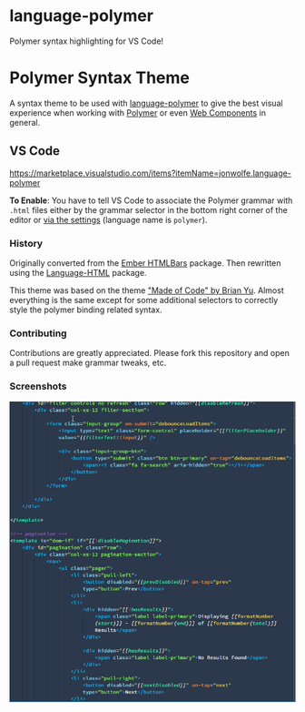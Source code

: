# language-polymer

Polymer syntax highlighting for VS Code!

# Polymer Syntax Theme

A syntax theme to be used with [language-polymer](https://github.com/jonathanwolfe/language-polymer) to give the best visual experience when working with [Polymer](https://www.polymer-project.org) or even [Web Components](https://www.webcomponents.org) in general.

## VS Code

https://marketplace.visualstudio.com/items?itemName=jonwolfe.language-polymer

**To Enable**: You have to tell VS Code to associate the Polymer grammar with `.html` files either by the grammar selector in the bottom right corner of the editor or [via the settings](https://code.visualstudio.com/updates/vMarch#_editor) (language name is `polymer`).

### History

Originally converted from the [Ember HTMLBars](https://atom.io/packages/language-ember-htmlbars) package. Then rewritten using the [Language-HTML](https://atom.io/packages/language-html) package.

This theme was based on the theme ["Made of Code" by Brian Yu](https://github.com/brian-yu/made-of-code-vscode). Almost everything is the same except for some additional selectors to correctly style the polymer binding related syntax.

### Contributing

Contributions are greatly appreciated. Please fork this repository and open a pull request make grammar tweaks, etc.

### Screenshots

![Example of highlighting](https://raw.githubusercontent.com/JonathanWolfe/language-polymer/master/screenshot.png)
